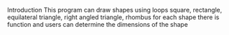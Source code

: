 Introduction
This program can draw shapes using loops
square, rectangle, equilateral triangle, right angled triangle, rhombus
for each shape there is function and users can determine the dimensions of the shape
